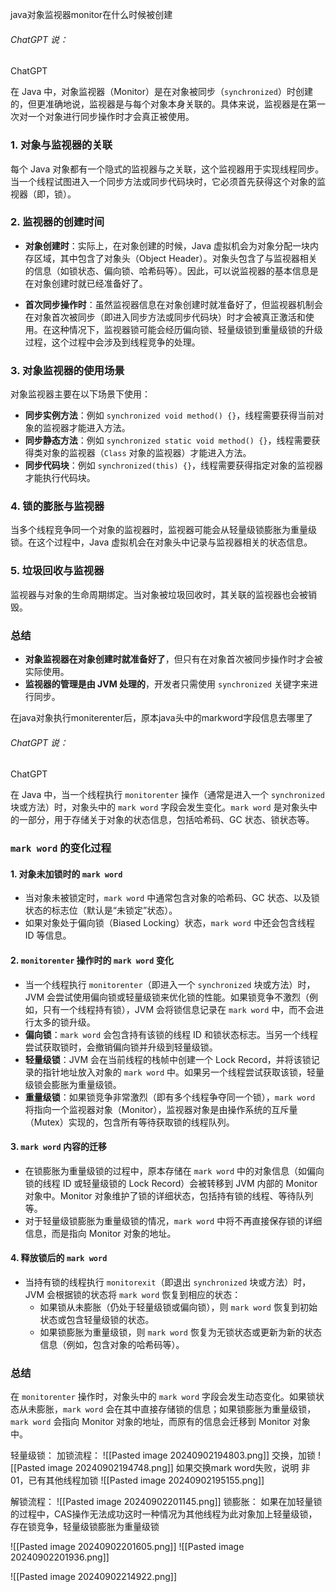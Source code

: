 java对象监视器monitor在什么时候被创建
###### ChatGPT 说：

ChatGPT

在 Java 中，对象监视器（Monitor）是在对象被同步（`synchronized`）时创建的，但更准确地说，监视器是与每个对象本身关联的。具体来说，监视器是在第一次对一个对象进行同步操作时才会真正被使用。

### 1. **对象与监视器的关联**

每个 Java 对象都有一个隐式的监视器与之关联，这个监视器用于实现线程同步。当一个线程试图进入一个同步方法或同步代码块时，它必须首先获得这个对象的监视器（即，锁）。

### 2. **监视器的创建时间**

- **对象创建时**：实际上，在对象创建的时候，Java 虚拟机会为对象分配一块内存区域，其中包含了对象头（Object Header）。对象头包含了与监视器相关的信息（如锁状态、偏向锁、哈希码等）。因此，可以说监视器的基本信息是在对象创建时就已经准备好了。
    
- **首次同步操作时**：虽然监视器信息在对象创建时就准备好了，但监视器机制会在对象首次被同步（即进入同步方法或同步代码块）时才会被真正激活和使用。在这种情况下，监视器锁可能会经历偏向锁、轻量级锁到重量级锁的升级过程，这个过程中会涉及到线程竞争的处理。
    

### 3. **对象监视器的使用场景**

对象监视器主要在以下场景下使用：

- **同步实例方法**：例如 `synchronized void method() {}`，线程需要获得当前对象的监视器才能进入方法。
- **同步静态方法**：例如 `synchronized static void method() {}`，线程需要获得类对象的监视器（`Class` 对象的监视器）才能进入方法。
- **同步代码块**：例如 `synchronized(this) {}`，线程需要获得指定对象的监视器才能执行代码块。

### 4. **锁的膨胀与监视器**

当多个线程竞争同一个对象的监视器时，监视器可能会从轻量级锁膨胀为重量级锁。在这个过程中，Java 虚拟机会在对象头中记录与监视器相关的状态信息。

### 5. **垃圾回收与监视器**

监视器与对象的生命周期绑定。当对象被垃圾回收时，其关联的监视器也会被销毁。

### 总结

- **对象监视器在对象创建时就准备好了**，但只有在对象首次被同步操作时才会被实际使用。
- **监视器的管理是由 JVM 处理的**，开发者只需使用 `synchronized` 关键字来进行同步。


在java对象执行moniterenter后，原本java头中的markword字段信息去哪里了

###### ChatGPT 说：

ChatGPT

在 Java 中，当一个线程执行 `monitorenter` 操作（通常是进入一个 `synchronized` 块或方法）时，对象头中的 `mark word` 字段会发生变化。`mark word` 是对象头中的一部分，用于存储关于对象的状态信息，包括哈希码、GC 状态、锁状态等。

### `mark word` 的变化过程

#### 1. **对象未加锁时的 `mark word`**

- 当对象未被锁定时，`mark word` 中通常包含对象的哈希码、GC 状态、以及锁状态的标志位（默认是“未锁定”状态）。
- 如果对象处于偏向锁（Biased Locking）状态，`mark word` 中还会包含线程 ID 等信息。

#### 2. **`monitorenter` 操作时的 `mark word` 变化**

- 当一个线程执行 `monitorenter`（即进入一个 `synchronized` 块或方法）时，JVM 会尝试使用偏向锁或轻量级锁来优化锁的性能。如果锁竞争不激烈（例如，只有一个线程持有锁），JVM 会将锁信息记录在 `mark word` 中，而不会进行太多的锁升级。
- **偏向锁**：`mark word` 会包含持有该锁的线程 ID 和锁状态标志。当另一个线程尝试获取锁时，会撤销偏向锁并升级到轻量级锁。
- **轻量级锁**：JVM 会在当前线程的栈帧中创建一个 Lock Record，并将该锁记录的指针地址放入对象的 `mark word` 中。如果另一个线程尝试获取该锁，轻量级锁会膨胀为重量级锁。
- **重量级锁**：如果锁竞争非常激烈（即有多个线程争夺同一个锁），`mark word` 将指向一个监视器对象（Monitor），监视器对象是由操作系统的互斥量（Mutex）实现的，包含所有等待获取锁的线程队列。

#### 3. **`mark word` 内容的迁移**

- 在锁膨胀为重量级锁的过程中，原本存储在 `mark word` 中的对象信息（如偏向锁的线程 ID 或轻量级锁的 Lock Record）会被转移到 JVM 内部的 Monitor 对象中。Monitor 对象维护了锁的详细状态，包括持有锁的线程、等待队列等。
- 对于轻量级锁膨胀为重量级锁的情况，`mark word` 中将不再直接保存锁的详细信息，而是指向 Monitor 对象的地址。

#### 4. **释放锁后的 `mark word`**

- 当持有锁的线程执行 `monitorexit`（即退出 `synchronized` 块或方法）时，JVM 会根据锁的状态将 `mark word` 恢复到相应的状态：
    - 如果锁从未膨胀（仍处于轻量级锁或偏向锁），则 `mark word` 恢复到初始状态或包含轻量级锁的状态。
    - 如果锁膨胀为重量级锁，则 `mark word` 恢复为无锁状态或更新为新的状态信息（例如，包含对象的哈希码等）。

### 总结

在 `monitorenter` 操作时，对象头中的 `mark word` 字段会发生动态变化。如果锁状态从未膨胀，`mark word` 会在其中直接存储锁的信息；如果锁膨胀为重量级锁，`mark word` 会指向 Monitor 对象的地址，而原有的信息会迁移到 Monitor 对象中。

轻量级锁：
加锁流程：
![[Pasted image 20240902194803.png]]
交换，加锁
![[Pasted image 20240902194748.png]]
如果交换mark word失败，说明 非01，已有其他线程加锁
![[Pasted image 20240902195155.png]]

解锁流程：
![[Pasted image 20240902201145.png]]
锁膨胀：
如果在加轻量锁的过程中，CAS操作无法成功这时一种情况为其他线程为此对象加上轻量级锁，存在锁竞争，轻量级锁膨胀为重量级锁

![[Pasted image 20240902201605.png]]
![[Pasted image 20240902201936.png]]

![[Pasted image 20240902214922.png]]